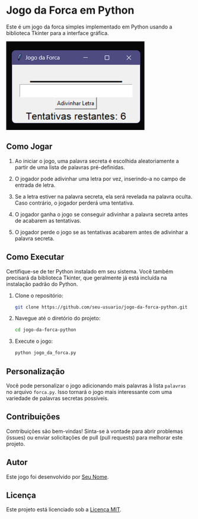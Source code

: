 # Jogo da Forca em Python

Este é um jogo da forca simples implementado em Python usando a biblioteca Tkinter para a interface gráfica.

![Screenshot do Jogo](img/interface.png)

## Como Jogar

1. Ao iniciar o jogo, uma palavra secreta é escolhida aleatoriamente a partir de uma lista de palavras pré-definidas.

2. O jogador pode adivinhar uma letra por vez, inserindo-a no campo de entrada de letra.

3. Se a letra estiver na palavra secreta, ela será revelada na palavra oculta. Caso contrário, o jogador perderá uma tentativa.

4. O jogador ganha o jogo se conseguir adivinhar a palavra secreta antes de acabarem as tentativas.

5. O jogador perde o jogo se as tentativas acabarem antes de adivinhar a palavra secreta.

## Como Executar

Certifique-se de ter Python instalado em seu sistema. Você também precisará da biblioteca Tkinter, que geralmente já está incluída na instalação padrão do Python.

1. Clone o repositório:

   ```bash
   git clone https://github.com/seu-usuario/jogo-da-forca-python.git
   ```

2. Navegue até o diretório do projeto:

   ```bash
   cd jogo-da-forca-python
   ```

3. Execute o jogo:

   ```bash
   python jogo_da_forca.py
   ```

## Personalização

Você pode personalizar o jogo adicionando mais palavras à lista `palavras` no arquivo `forca.py`. Isso tornará o jogo mais interessante com uma variedade de palavras secretas possíveis.

## Contribuições

Contribuições são bem-vindas! Sinta-se à vontade para abrir problemas (issues) ou enviar solicitações de pull (pull requests) para melhorar este projeto.

## Autor

Este jogo foi desenvolvido por [Seu Nome](https://github.com/rodineyw).

## Licença

Este projeto está licenciado sob a [Licença MIT](LICENSE).